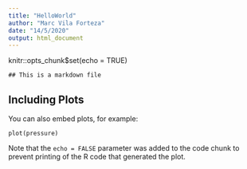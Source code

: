 ```yaml
---
title: "HelloWorld"
author: "Marc Vila Forteza"
date: "14/5/2020"
output: html_document
---
```


knitr::opts_chunk$set(echo = TRUE)
```
## This is a markdown file

```

## Including Plots

You can also embed plots, for example:

```{r pressure, echo=FALSE}
plot(pressure)
```

Note that the `echo = FALSE` parameter was added to the code chunk to prevent printing of the R code that generated the plot.
